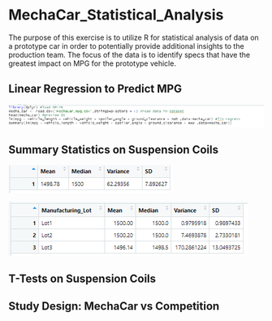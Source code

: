 # MechaCar_Statistical_Analysis
The purpose of this exercise is to utilize R for statistical analysis of data on a prototype car in order to potentially provide additional insights to the production team.  The focus of the data is to identify specs that have the greatest impact on MPG for the prototype vehicle.

## Linear Regression to Predict MPG

![Image1](/Images/RScript.png)

## Summary Statistics on Suspension Coils

![Image2](/Images/Total_summary.png)

![Image3](/Images/Lot_Summary.png)

## T-Tests on Suspension Coils



## Study Design: MechaCar vs Competition

